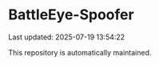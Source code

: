 # BattleEye-Spoofer

Last updated: 2025-07-19 13:54:22

This repository is automatically maintained.
